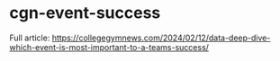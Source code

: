 # cgn-event-success
Full article: https://collegegymnews.com/2024/02/12/data-deep-dive-which-event-is-most-important-to-a-teams-success/
